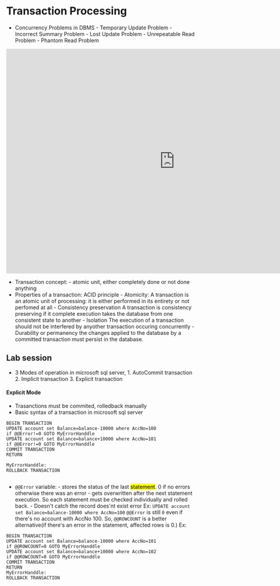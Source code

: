 # Transaction Processing

- Concurrency Problems in DBMS
		-   Temporary Update Problem
		-   Incorrect Summary Problem
		-   Lost Update Problem
		-   Unrepeatable Read Problem
		-   Phantom Read Problem
<iframe src="https://www.geeksforgeeks.org/concurrency-problems-in-dbms-transactions/" scrolling="no" allowfullscreen width="900" height="600" frameborder="0"></iframe>


- Transaction concept:
		- atomic unit, either completely done or not done anything
- Properties of a transaction: ACID principle
		- Atomicity: 
				A transaction is an atomic unit of processing: it is either performed in its entirety or not perfomed at all
		- Consistency preservation
				A transaction is consistency preserving if it complete execution takes the database from one consistent state to another
		- Isolation 
				The execution of a transaction should not be interfered by anyother transaction occuring concurrently
		- Durability or permanency
				the changes applied to the database by a committed transaction must persist in the database.



## Lab session

- 3 Modes of operation in microsoft sql server,
			1. AutoCommit transaction
			2. Implicit transaction
			3. Explicit transaction

#### Explicit Mode

- Trasanctions must be commited, rolledback manually
- Basic syntax of a transaction in microsoft sql server
```
BEGIN TRANSACTION  
UPDATE account set Balance=balance-10000 where AccNo=100  
if @@Error!=0 GOTO MyErrorHanddle  
UPDATE account set Balance=balance+10000 where AccNo=101  
if @@Error!=0 GOTO MyErrorHanddle  
COMMIT TRANSACTION  
RETURN  

MyErrorHanddle:  
ROLLBACK TRANSACTION
	
```
			
- `@@Error` variable:
		- stores the status of the last <mark>statement</mark>. 0 if no errors otherwise there was an error
		- gets overwritten after the next statement execution. So each statement must be checked individually and rolled back.
		- Doesn't catch the record does'nt exist error
			Ex: `UPDATE account set Balance=balance-10000 where AccNo=100`
			`@@Error` is still `0` even if there's no account with AccNo 100.
			So, `@@ROWCOUNT` is a better alternative(if there's an error in the statement, affected rows is 0.)
			Ex:
```
BEGIN TRANSACTION  
UPDATE account set Balance=balance-10000 where AccNo=101  
if @@ROWCOUNT=0 GOTO MyErrorHanddle  
UPDATE account set Balance=balance+10000 where AccNo=102  
if @@ROWCOUNT=0 GOTO MyErrorHanddle  
COMMIT TRANSACTION  
RETURN  
MyErrorHanddle:  
ROLLBACK TRANSACTION
```